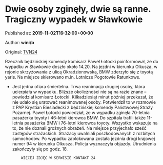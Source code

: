 
# Dwie osoby zginęły, dwie są ranne. Tragiczny wypadek w Sławkowie

Published at: **2019-11-02T16:32:00+00:00**

Author: **wini/b**

Original: [TVN24](https://www.tvn24.pl/katowice,51/slawkow-smiertelny-wypadek-dwie-osoby-zginely-dk-94-zablokowana,982390.html)

Rzecznik będzińskiej komendy komisarz Paweł Łotocki poinformował, że do wypadku w Sławkowie doszło około 14.20. Na jezdni w kierunku Olkusza, w rejonie skrzyżowania z ulicą Okradzionowską, BMW zderzyło się z toyotą yaris. Na miejsce skierowano m.in. Lotnicze Pogotowie Ratunkowe.
- Jest jedna ofiara śmiertelna. Trwa reanimacja drugiej osoby, która ucierpiała w wypadku. Bliższe okoliczności nie są na razie znane – powiedział komisarz Łotocki. Kilkadziesiąt minut później przekazał, że nie udało się uratować reanimowanej osoby.
Potwierdził to w rozmowie z PAP Krystian Biesiadecki z będzińskiej komendy Państwowej Straży Pożarnej.
Paweł Łotocki powiedział, że w wypadku zginęła 70-letnia pasażerka toyoty i 46-letni kierowca BMW. Do szpitala trafili także 11-letnia pasażerka BMW i 76-letni kierowca toyoty. Wszystko wskazuje na to, że nie doznali groźnych obrażeń.
Na miejsce przyjechało sześć zastępów strażackich. Strażacy uwalniali poszkodowanych z rozbitych samochodów.
Po wypadku zablokowana została jezdnia drogi krajowej numer 94 w kierunku Olkusza. Policja wyznaczyła objazdy. Utrudnienia zakończyły się po godz. 18.

        
          WIĘCEJ ZDJĘĆ W SERWISIE KONTAKT 24
        
      
